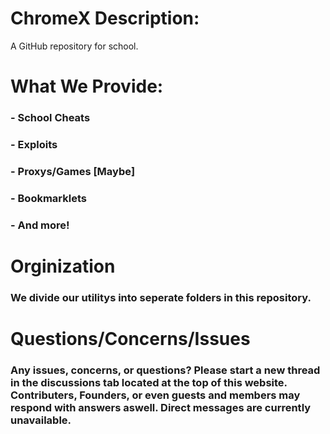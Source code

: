 # ChromeX Description:
A GitHub repository for school.

# What We Provide:

### - School Cheats
### - Exploits
### - Proxys/Games [Maybe]
### - Bookmarklets
### - And more!

# Orginization

### We divide our utilitys into seperate folders in this repository. 

# Questions/Concerns/Issues

### Any issues, concerns, or questions? Please start a new thread in the discussions tab located at the top of this website. Contributers, Founders, or even guests and members may respond with answers aswell. Direct messages are currently unavailable.

